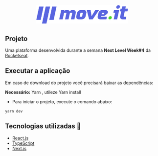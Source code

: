 <h1 align='center'><img width="300" src="https://github.com/Marcelogreick/move.it/blob/main/public/logo-full.svg" alt="Logo" /></h1> 

## Projeto

Uma plataforma desenvolvida durante a semana **Next Level Week#4** da [Rocketseat](https://www.rocketseat.com.br).


## Executar a aplicação

Em caso de download do projeto você precisará baixar as dependências:  

**Necessário:** Yarn , utileze Yarn install

<ul>
 <li>Para iniciar o projeto, execute o comando abaixo:</li>
</ul>

```
yarn dev 
```

## Tecnologias utilizadas 🚀

<ul>
    <li><a href="https://reactjs.org/" target="_blank">React.js</a></li>
    <li><a href="https://www.typescriptlang.org/" target="_blank">TypeScript</a></li>  
    <li><a href="https://nextjs.org/" target="_blank">Next.js</a></li>
</ul>